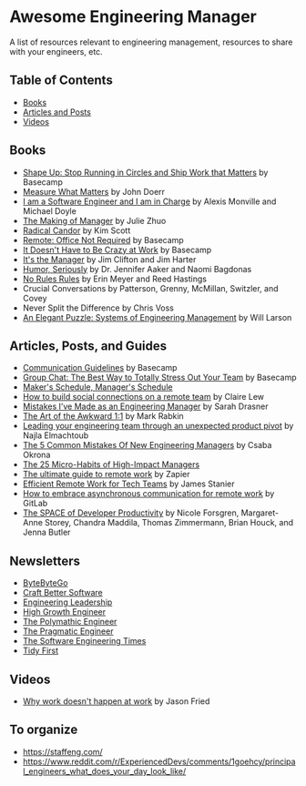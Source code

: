 # Awesome Engineering Manager

A list of resources relevant to engineering management, resources to share with your engineers, etc.

## Table of Contents

- [Books](#books)
- [Articles and Posts](#articles-and-posts)
- [Videos](#videos)

## Books

- [Shape Up: Stop Running in Circles and Ship Work that Matters](https://basecamp.com/shapeup) by Basecamp
- [Measure What Matters](https://www.whatmatters.com/the-book/) by John Doerr
- [I am a Software Engineer and I am in Charge](https://leanpub.com/iamincharge/c/jd-affiliate) by Alexis Monville and Michael Doyle
- [The Making of Manager](https://www.juliezhuo.com/book/manager.html) by Julie Zhuo
- [Radical Candor](https://www.radicalcandor.com/the-book/) by Kim Scott
- [Remote: Office Not Required](https://basecamp.com/books/remote) by Basecamp
- [It Doesn't Have to Be Crazy at Work](https://basecamp.com/books/calm) by Basecamp
- [It's the Manager](https://www.gallup.com/itsthemanager/) by Jim Clifton and Jim Harter
- [Humor, Seriously](https://www.humorseriously.com/) by Dr. Jennifer Aaker and Naomi Bagdonas
- [No Rules Rules](https://www.norulesrules.com/) by Erin Meyer and Reed Hastings
- Crucial Conversations by Patterson, Grenny, McMillan, Switzler, and Covey
- Never Split the Difference by Chris Voss
- [An Elegant Puzzle: Systems of Engineering Management](https://lethain.com/elegant-puzzle/) by Will Larson

## Articles, Posts, and Guides

- [Communication Guidelines](https://basecamp.com/guides/how-we-communicate) by Basecamp
- [Group Chat: The Best Way to Totally Stress Out Your Team](https://basecamp.com/guides/group-chat-problems) by Basecamp
- [Maker's Schedule, Manager's Schedule](http://www.paulgraham.com/makersschedule.html)
- [How to build social connections on a remote team](https://m.signalvnoise.com/how-to-build-social-connection-in-a-remote-team/) by Claire Lew
- [Mistakes I’ve Made as an Engineering Manager](https://css-tricks.com/mistakes-ive-made-as-an-engineering-manager/) by Sarah Drasner
- [The Art of the Awkward 1:1](https://medium.com/@mrabkin/the-art-of-the-awkward-1-1-f4e1dcbd1c5c) by Mark Rabkin
- [Leading your engineering team through an unexpected product pivot](https://leaddev.com/technical-decision-making/leading-your-engineering-team-through-unexpected-product-pivot) by Najla Elmachtoub
- [The 5 Common Mistakes Of New Engineering Managers](https://ochronus.online/the-5-common-mistakes-of-new-engineering-managers/) by Csaba Okrona
- [The 25 Micro-Habits of High-Impact Managers](https://review.firstround.com/the-25-micro-habits-of-high-impact-managers)
- [The ultimate guide to remote work](https://zapier.com/resources/guides/remote-work) by Zapier
- [Efficient Remote Work for Tech Teams](https://newsletter.pragmaticengineer.com/p/efficient-remote-work) by James Stanier
- [How to embrace asynchronous communication for remote work](https://handbook.gitlab.com/handbook/company/culture/all-remote/asynchronous/) by GitLab
- [The SPACE of Developer Productivity](https://queue.acm.org/detail.cfm?id=3454124) by Nicole Forsgren, Margaret-Anne Storey, Chandra Maddila, Thomas Zimmermann, Brian Houck, and Jenna Butler

## Newsletters

- [ByteByteGo](https://blog.bytebytego.com/)
- [Craft Better Software](https://craftbettersoftware.com/)
- [Engineering Leadership](https://newsletter.eng-leadership.com/)
- [High Growth Engineer](https://read.highgrowthengineer.com/)
- [The Polymathic Engineer](https://newsletter.francofernando.com/)
- [The Pragmatic Engineer](https://newsletter.pragmaticengineer.com/)
- [The Software Engineering Times](https://thesoftwareengineeringtimes.substack.com/)
- [Tidy First](https://tidyfirst.substack.com/)

## Videos

- [Why work doesn't happen at work](https://www.ted.com/talks/jason_fried_why_work_doesn_t_happen_at_work) by Jason Fried


## To organize

- https://staffeng.com/
- https://www.reddit.com/r/ExperiencedDevs/comments/1goehcy/principal_engineers_what_does_your_day_look_like/
